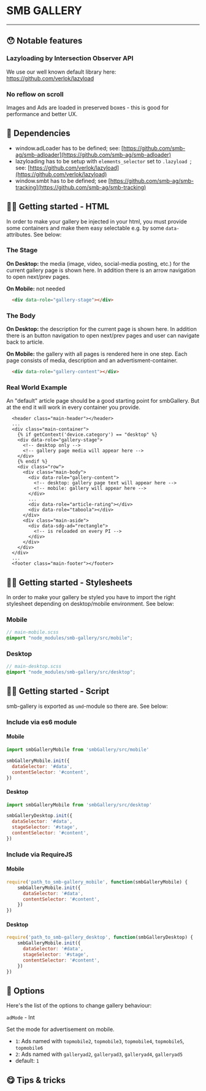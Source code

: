 # SMB GALLERY

---

## 😯 Notable features

### Lazyloading by Intersection Observer API

We use our well known default library here: https://github.com/verlok/lazyload

### No reflow on scroll

Images and Ads are loaded in preserved boxes - this is good for performance and better UX.

## 👾 Dependencies

- window.adLoader has to be defined; see: [https://github.com/smb-ag/smb-adloader](https://github.com/smb-ag/smb-adloader)
- lazyloading has to be setup with `elements_selector` set to `.lazyload `; see: [https://github.com/verlok/lazyload](https://github.com/verlok/lazyload)
- window.smbt has to be defined; see [https://github.com/smb-ag/smb-tracking](https://github.com/smb-ag/smb-tracking)

## 👨‍💻 Getting started - HTML

In order to make your gallery be injected in your html, you must provide some containers and make them easy selectable e.g. by some `data-` attributes. See below:

### The Stage

**On Desktop:** the media (image, video, social-media posting, etc.) for the current gallery page is shown here. In addition there is an arrow navigation to open next/prev pages.

**On Mobile:** not needed

```html
  <div data-role="gallery-stage"></div>
```

### The Body

**On Desktop:** the description for the current page is shown here. In addition there is an button navigation to open next/prev pages and user can navigate back to article.

**On Mobile:** the gallery with all pages is rendered here in one step. Each page consists of media, description and an advertisment-container.

```html
  <div data-role="gallery-content"></div>
```

### Real World Example

An "default" article page should be a good starting point for smbGallery. But at the end it will work in every container you provide.

```twig
  <header class="main-header"></header>
  ...
  <div class="main-container">
  	{% if getContext('device.category') == "desktop" %}
    <div data-role="gallery-stage">
      <!-- desktop only -->
      <!-- gallery page media will appear here -->
    </div>
    {% endif %}
    <div class="row">
      <div class="main-body">
        <div data-role="gallery-content">
          <!-- desktop: gallery page text will appear here -->
          <!-- mobile: gallery will appear here -->
        </div>
        ...
        <div data-role="article-rating"></div>
        <div data-role="taboola"></div>
      </div>
      <div class="main-aside">
        <div data-sdg-ad="rectangle">
          <!-- is reloaded on every PI -->
        </div>
      </div>
    </div>
  </div>
  ...
  <footer class="main-footer"></footer>
```

## 👨‍💻 Getting started - Stylesheets

In order to make your gallery be styled you have to import the right stylesheet depending on desktop/mobile environment. See below:

### Mobile
```scss
// main-mobile.scss
@import "node_modules/smb-gallery/src/mobile";
```

### Desktop
```scss
// main-desktop.scss
@import "node_modules/smb-gallery/src/desktop";
```
## 👨‍💻 Getting started - Script
smb-gallery is exported as `umd`-module so there are. See below:

### Include via es6 module

#### Mobile
```javascript
import smbGalleryMobile from 'smbGallery/src/mobile'

smbGalleryMobile.init({
  dataSelector: '#data',
  contentSelector: '#content',
})
```

#### Desktop
```javascript
import smbGalleryMobile from 'smbGallery/src/desktop'

smbGalleryDesktop.init({
  dataSelector: '#data',
  stageSelector: '#stage',
  contentSelector: '#content',
})
```

### Include via RequireJS

#### Mobile
```javascript
require('path_to_smb-gallery_mobile', function(smbGalleryMobile) {
	smbGalleryMobile.init({
	  dataSelector: '#data',
	  contentSelector: '#content',
	})
})
```

#### Desktop
```javascript
require('path_to_smb-gallery_desktop', function(smbGalleryDesktop) {
	smbGalleryMobile.init({
	  dataSelector: '#data',
	  stageSelector: '#stage',
	  contentSelector: '#content',
	})
})
```

## 🔌 Options

Here's the list of the options to change gallery behaviour:

`adMode` - Int

Set the mode for advertisement on mobile.
- `1`:  Ads named with `topmobile2`, `topmobile3`, `topmobile4`, `topmobile5`, `topmobile6`
- `2`:  Ads named with `galleryad2`, `galleryad3`, `galleryad4`, `galleryad5`
- default: `1`


## 😋 Tips & tricks
